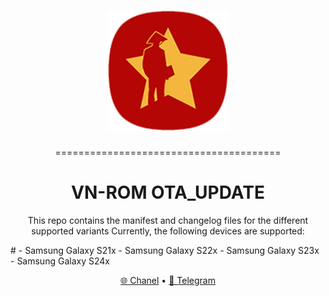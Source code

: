 
<h1 align="center">
  <img loading="lazy" src="ic_launcher.png"/>
</h1>

<p align="center">=======================================</p>

<h1 align="center">VN-ROM OTA_UPDATE</h1>

<p align="center">This repo contains the manifest and changelog files for the different supported variants
Currently, the following devices are supported:</p> 
#
- Samsung Galaxy S21x
- Samsung Galaxy S22x
- Samsung Galaxy S23x
- Samsung Galaxy S24x

<p align="center">
  <a href="https://t.me/vnromchannel">🌐 Chanel</a>
  •
  <a href="https://t.me/vnromsupporten">💬 Telegram</a>
</p>
